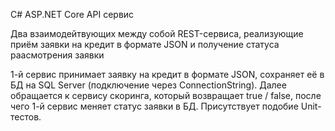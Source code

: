 C# ASP.NET Core API сервис

Два взаимодейтвующих между собой REST-сервиса, реализующие приём заявки на кредит в формате JSON и получение статуса раасмотрения заявки

1-й сервис принимает заявку на кредит в формате JSON, сохраняет её в БД на SQL Server (подключение через ConnectionString). Далее обращается к сервису скоринга, который возвращает true / false, после чего 1-й сервис меняет статус заявки в БД. Присутствует подобие Unit-тестов.
